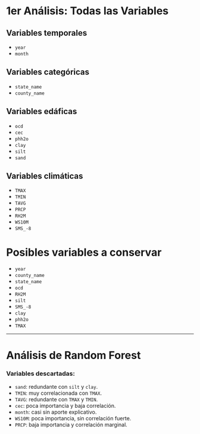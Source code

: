 # 1er Análisis: Todas las Variables

## Variables temporales
- `year`
- `month`

## Variables categóricas
- `state_name`
- `county_name`

## Variables edáficas
- `ocd`
- `cec`
- `phh2o`
- `clay`
- `silt`
- `sand`

## Variables climáticas
- `TMAX`
- `TMIN`
- `TAVG`
- `PRCP`
- `RH2M`
- `WS10M`
- `SMS_-8`

# Posibles variables a conservar

- `year`
- `county_name`
- `state_name`
- `ocd`
- `RH2M`
- `silt`
- `SMS_-8`
- `clay`
- `phh2o`
- `TMAX`

---

# Análisis de Random Forest

### Variables descartadas:

- `sand`: redundante con `silt` y `clay`.
- `TMIN`: muy correlacionada con `TMAX`.
- `TAVG`: redundante con `TMAX` y `TMIN`.
- `cec`: poca importancia y baja correlación.
- `month`: casi sin aporte explicativo.
- `WS10M`: poca importancia, sin correlación fuerte.
- `PRCP`: baja importancia y correlación marginal.
